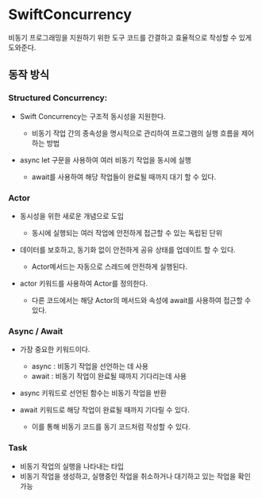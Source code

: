 # <b> SwiftConcurrency </b>
비동기 프로그래밍을 지원하기 위한 도구
코드를 간결하고 효율적으로 작성할 수 있게 도와준다.

## <b> 동작 방식 </b>

### Structured Concurrency:
- Swift Concurrency는 구조적 동시성을 지원한다.
  - 비동기 작업 간의 종속성을 명시적으로 관리하여 프로그램의 실행 흐름을 제어하는 방법
   
- async let 구문을 사용하여 여러 비동기 작업을 동시에 실행
  - await를 사용하여 해당 작업들이 완료될 때까지 대기 할 수 있다.

### <b> Actor </b>
- 동시성을 위한 새로운 개념으로 도입
  - 동시에 실행되는 여러 작업에 안전하게 접근할 수 있는 독립된 단위

- 데이터를 보호하고, 동기화 없이 안전하게 공유 상태를 업데이트 할 수 있다.
  - Actor메서드는 자동으로 스레드에 안전하게 실행된다.

- actor 키워드를 사용하여 Actor를 정의한다.
  - 다른 코드에서는 해당 Actor의 메서드와 속성에 await를 사용하여 접근할 수 있다.

### <b> Async / Await </b>
- 가장 중요한 키워드이다.
  - async : 비동기 작업을 선언하는 데 사용
  - await : 비동기 작업이 완료될 때까지 기다리는데 사용

- async 키워드로 선언된 함수는 비동기 작업을 반환
- await 키워드로 해당 작업이 완료될 때까지 기다릴 수 있다.
  - 이를 통해 비동기 코드를 동기 코드처럼 작성할 수 있다.

### <b> Task </b>
- 비동기 작업의 실행을 나타내는 타입
- 비동기 작업을 생성하고, 실행중인 작업을 취소하거나 대기하고 있는 작업을 확인 가능


